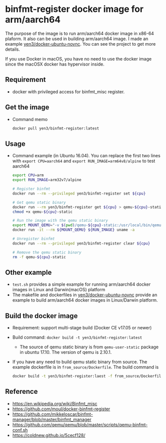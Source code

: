 # binfmt-register docker image for arm/aarch64

The purpose of the image is to run arm/aarch64 docker image in x86-64 plaform.
It also can be used in building arm/aarch64 image. I made an example
[yen3/docker-ubuntu-novnc](https://github.com/yen3/docker-ubuntu-novnc).
You can see the project to get more details.

If you use Docker in macOS, you have no need to use the docker image since the
macOSX docker has hypervisor inside.


## Requirement

* docker with privileged access for binfmt_misc register.


## Get the image

* Command memo

    ```bash
    docker pull yen3/binfmt-register:latest
    ```


## Usage

* Command example (in Ubuntu 16.04). You can replace the first two lines
  with `export CPU=aarch64` and `export RUN_IMAGE=arm64v8/alpine` to test
  aarch64

    ```bash
    export CPU=arm
    export RUN_IMAGE=arm32v7/alpine

    # Register binfmt
    docker run --rm --privileged yen3/binfmt-register set ${cpu}

    # Get qemu static binary
    docker run --rm yen3/binfmt-register get ${cpu} > qemu-${cpu}-static
    chmod +x qemu-${cpu}-static

    # Run the image with the qemu static binary
    export MOUNT_QEMU="-v $(pwd)/qemu-${cpu}-static:/usr/local/bin/qemu-${cpu}-static"
    docker run -it --rm ${MOUNT_QEMU} ${RUN_IMAGE} uname -a

    # Unregister binfmt
    docker run --rm --privileged yen3/binfmt-register clear ${cpu}

    # Remove the qemu static binary
    rm -f qemu-${cpu}-static
    ```

## Other example

* `test.sh` provides a simple example for running arm/aarch64 docker images in
  Linux and Darwin(macOS) platform
* The makefile and dockerfiles in [yen3/docker-ubuntu-novnc](https://github.com/yen3/docker-ubuntu-novnc)
  provide an example to build arm/aarch64 docker images in Linux/Darwin
  platform.


## Build the docker image

* Requirement: support multi-stage build (Docker CE v17.05 or newer)
* Build command: `docker build -t yen3/binfmt-register:latest`
    * The source of qemu static binary is from `qemu-user-static` package in
      ubuntu 17.10. The version of qemu is 2.10.1.
* If you have any need to build qemu static binary from source. The example
  dockerfile is in `from_source/Dockerfile`. The build command is

    ```bash
    docker build -t yen3/binfmt-register:laest -f from_source/Dockerfile
    ```

## Reference

* https://en.wikipedia.org/wiki/Binfmt_misc
* https://github.com/moul/docker-binfmt-register
* https://github.com/mikkeloscar/binfmt-manager/blob/master/binfmt_manager
* https://github.com/qemu/qemu/blob/master/scripts/qemu-binfmt-conf.sh
* https://coldnew.github.io/5cecf128/

